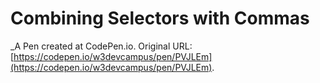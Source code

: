 # Combining Selectors with Commas
 _A Pen created at CodePen.io. Original URL: [https://codepen.io/w3devcampus/pen/PVJLEm](https://codepen.io/w3devcampus/pen/PVJLEm).

 